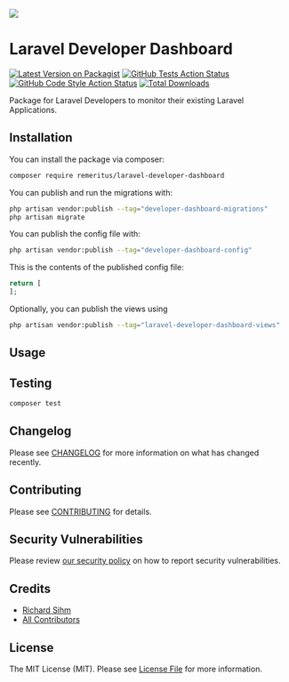 
[<img src="https://github-ads.s3.eu-central-1.amazonaws.com/support-ukraine.svg?t=1" />](https://supportukrainenow.org)

# Laravel Developer Dashboard

[![Latest Version on Packagist](https://img.shields.io/packagist/v/remeritus/laravel-developer-dashboard.svg?style=flat-square)](https://packagist.org/packages/remeritus/laravel-developer-dashboard)
[![GitHub Tests Action Status](https://img.shields.io/github/workflow/status/remeritus/laravel-developer-dashboard/run-tests?label=tests)](https://github.com/remeritus/laravel-developer-dashboard/actions?query=workflow%3Arun-tests+branch%3Amain)
[![GitHub Code Style Action Status](https://img.shields.io/github/workflow/status/remeritus/laravel-developer-dashboard/Fix%20PHP%20code%20style%20issues?label=code%20style)](https://github.com/remeritus/laravel-developer-dashboard/actions?query=workflow%3A"Fix+PHP+code+style+issues"+branch%3Amain)
[![Total Downloads](https://img.shields.io/packagist/dt/remeritus/laravel-developer-dashboard.svg?style=flat-square)](https://packagist.org/packages/remeritus/laravel-developer-dashboard)

Package for Laravel Developers to monitor their existing Laravel Applications.

## Installation

You can install the package via composer:

```bash
composer require remeritus/laravel-developer-dashboard
```

You can publish and run the migrations with:

```bash
php artisan vendor:publish --tag="developer-dashboard-migrations"
php artisan migrate
```

You can publish the config file with:

```bash
php artisan vendor:publish --tag="developer-dashboard-config"
```

This is the contents of the published config file:

```php
return [
];
```

Optionally, you can publish the views using

```bash
php artisan vendor:publish --tag="laravel-developer-dashboard-views"
```

## Usage

## Testing

```bash
composer test
```

## Changelog

Please see [CHANGELOG](CHANGELOG.md) for more information on what has changed recently.

## Contributing

Please see [CONTRIBUTING](CONTRIBUTING.md) for details.

## Security Vulnerabilities

Please review [our security policy](../../security/policy) on how to report security vulnerabilities.

## Credits

- [Richard Sihm](https://github.com/remeritus)
- [All Contributors](../../contributors)

## License

The MIT License (MIT). Please see [License File](LICENSE.md) for more information.
